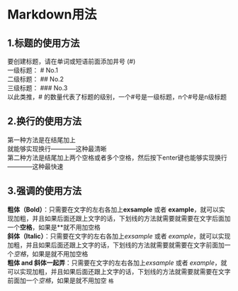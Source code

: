 # Markdown用法
## 1.标题的使用方法
要创建标题，请在单词或短语前面添加井号 (#)<br>
一级标题： # No.1<br>
二级标题： ## No.2<br>
三级标题： ### No.3<br>
以此类推，# 的数量代表了标题的级别，一个#号是一级标题，n个#号是n级标题<br>
## 2.换行的使用方法
第一种方法是在结尾加上<br>就能够实现换行————这种最清晰<br> 
第二种方法是结尾加上两个空格或者多个空格，然后按下enter键也能够实现换行————这种最快速<br> 
## 3.强调的使用方法
**粗体（Bold）**：只需要在文字的左右各加上**exsample** 或者 __example__，就可以实现加粗，并且如果后面还跟上文字的话，下划线的方法就需要就需要在文字后面加一个**空格**，如果是**就不用加空格  
**斜体（Italic）**：只需要在文字的左右各加上*exsample* 或者 _example_，就可以实现加粗，并且如果后面还跟上文字的话，下划线的方法就需要就需要在文字前面加一个*空格*，如果是就不用加空格  
**粗体 and 斜体一起弄**：只需要在文字的左右各加上*exsample* 或者 _example_，就可以实现加粗，并且如果后面还跟上文字的话，下划线的方法就需要就需要在文字前面加一个*空格*，如果是就不用加空 `格`  
